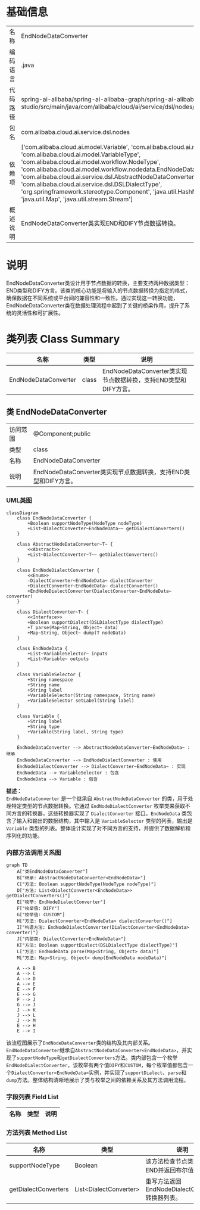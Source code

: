 # 基础信息

|      |      |
|------|------|
| 名称 | EndNodeDataConverter |
| 编码语言 | .java |
| 代码路径 | spring-ai-alibaba/spring-ai-alibaba-graph/spring-ai-alibaba-graph-studio/src/main/java/com/alibaba/cloud/ai/service/dsl/nodes/EndNodeDataConverter.java |
| 包名 | com.alibaba.cloud.ai.service.dsl.nodes |
| 依赖项 | ['com.alibaba.cloud.ai.model.Variable', 'com.alibaba.cloud.ai.model.VariableSelector', 'com.alibaba.cloud.ai.model.VariableType', 'com.alibaba.cloud.ai.model.workflow.NodeType', 'com.alibaba.cloud.ai.model.workflow.nodedata.EndNodeData', 'com.alibaba.cloud.ai.service.dsl.AbstractNodeDataConverter', 'com.alibaba.cloud.ai.service.dsl.DSLDialectType', 'org.springframework.stereotype.Component', 'java.util.HashMap', 'java.util.List', 'java.util.Map', 'java.util.stream.Stream'] |
| 概述说明 | EndNodeDataConverter类实现END和DIFY节点数据转换。 |

# 说明

EndNodeDataConverter类设计用于节点数据的转换，主要支持两种数据类型：END类型和DIFY方言。该类的核心功能是将输入的节点数据转换为指定的格式，确保数据在不同系统或平台间的兼容性和一致性。通过实现这一转换功能，EndNodeDataConverter类在数据处理流程中起到了关键的桥梁作用，提升了系统的灵活性和可扩展性。

# 类列表 Class Summary

| 名称   | 类型  | 说明 |
|-------|------|-------------|
| EndNodeDataConverter | class | EndNodeDataConverter类实现节点数据转换，支持END类型和DIFY方言。 |



## 类 EndNodeDataConverter

|      |      |
|------|------|
| 访问范围 | @Component;public |
| 类型 | class |
| 名称 | EndNodeDataConverter |
| 说明 | EndNodeDataConverter类实现节点数据转换，支持END类型和DIFY方言。 |


### UML类图

```mermaid
classDiagram
    class EndNodeDataConverter {
        +Boolean supportNodeType(NodeType nodeType)
        +List~DialectConverter~EndNodeData~~ getDialectConverters()
    }

    class AbstractNodeDataConverter~T~ {
        <<Abstract>>
        +List~DialectConverter~T~~ getDialectConverters()
    }

    class EndNodeDialectConverter {
        <<Enum>>
        -DialectConverter~EndNodeData~ dialectConverter
        +DialectConverter~EndNodeData~ dialectConverter()
        +EndNodeDialectConverter(DialectConverter~EndNodeData~ converter)
    }

    class DialectConverter~T~ {
        <<Interface>>
        +Boolean supportDialect(DSLDialectType dialectType)
        +T parse(Map~String, Object~ data)
        +Map~String, Object~ dump(T nodeData)
    }

    class EndNodeData {
        +List~VariableSelector~ inputs
        +List~Variable~ outputs
    }

    class VariableSelector {
        +String namespace
        +String name
        +String label
        +VariableSelector(String namespace, String name)
        +VariableSelector setLabel(String label)
    }

    class Variable {
        +String label
        +String type
        +Variable(String label, String type)
    }

    EndNodeDataConverter --> AbstractNodeDataConverter~EndNodeData~ : 继承
    EndNodeDataConverter --> EndNodeDialectConverter : 使用
    EndNodeDialectConverter --> DialectConverter~EndNodeData~ : 实现
    EndNodeData --> VariableSelector : 包含
    EndNodeData --> Variable : 包含
```

**描述：**  
`EndNodeDataConverter` 是一个继承自 `AbstractNodeDataConverter` 的类，用于处理特定类型的节点数据转换。它通过 `EndNodeDialectConverter` 枚举类来获取不同方言的转换器，这些转换器实现了 `DialectConverter` 接口。`EndNodeData` 类包含了输入和输出的数据结构，其中输入是 `VariableSelector` 类型的列表，输出是 `Variable` 类型的列表。整体设计实现了对不同方言的支持，并提供了数据解析和序列化的功能。


### 内部方法调用关系图

```mermaid
graph TD
    A["类EndNodeDataConverter"]
    B["继承: AbstractNodeDataConverter<EndNodeData>"]
    C["方法: Boolean supportNodeType(NodeType nodeType)"]
    D["方法: List<DialectConverter<EndNodeData>> getDialectConverters()"]
    E["枚举: EndNodeDialectConverter"]
    F["枚举值: DIFY"]
    G["枚举值: CUSTOM"]
    H["方法: DialectConverter<EndNodeData> dialectConverter()"]
    I["构造方法: EndNodeDialectConverter(DialectConverter<EndNodeData> converter)"]
    J["内部类: DialectConverter<EndNodeData>"]
    K["方法: Boolean supportDialect(DSLDialectType dialectType)"]
    L["方法: EndNodeData parse(Map<String, Object> data)"]
    M["方法: Map<String, Object> dump(EndNodeData nodeData)"]

    A --> B
    A --> C
    A --> D
    A --> E
    E --> F
    E --> G
    F --> J
    G --> J
    J --> K
    J --> L
    J --> M
    E --> H
    E --> I
```

该流程图展示了`EndNodeDataConverter`类的结构及其内部关系。`EndNodeDataConverter`继承自`AbstractNodeDataConverter<EndNodeData>`，并实现了`supportNodeType`和`getDialectConverters`方法。类内部包含一个枚举`EndNodeDialectConverter`，该枚举有两个值`DIFY`和`CUSTOM`，每个枚举值都包含一个`DialectConverter<EndNodeData>`实例，并实现了`supportDialect`、`parse`和`dump`方法。整体结构清晰地展示了类与枚举之间的依赖关系及其方法调用流程。

### 字段列表 Field List

| 名称  | 类型  | 说明 |
|-------|-------|------|

### 方法列表 Method List

| 名称  | 类型  | 说明 |
|-------|-------|------|
| supportNodeType | Boolean | 该方法检查节点类型是否为END并返回布尔值。 |
| getDialectConverters | List<DialectConverter<EndNodeData>> | 重写方法返回EndNodeDialectConverter转换器列表。 |




